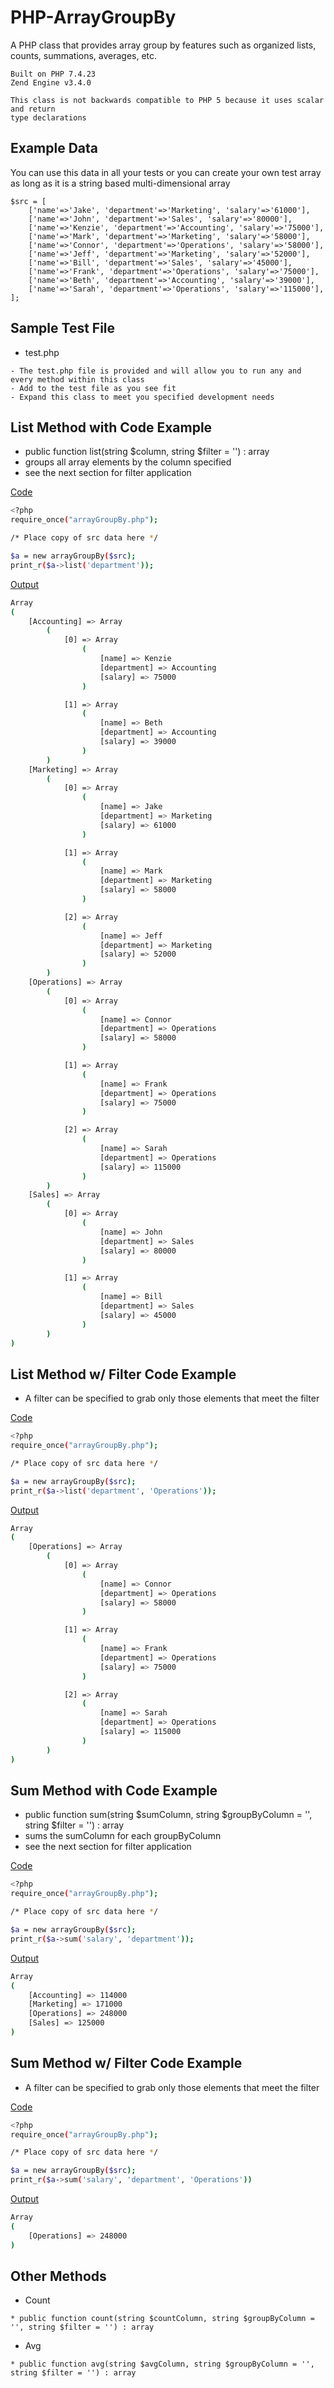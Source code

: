 # PHP-ArrayGroupBy
A PHP class that provides array group by features such as organized lists, counts, summations, averages, etc.

```
Built on PHP 7.4.23
Zend Engine v3.4.0

This class is not backwards compatible to PHP 5 because it uses scalar and return
type declarations
```

## Example Data
You can use this data in all your tests or you can create your own test array as long as it is a string based multi-dimensional array
```
$src = [
	['name'=>'Jake', 'department'=>'Marketing', 'salary'=>'61000'],
	['name'=>'John', 'department'=>'Sales', 'salary'=>'80000'],
	['name'=>'Kenzie', 'department'=>'Accounting', 'salary'=>'75000'],
	['name'=>'Mark', 'department'=>'Marketing', 'salary'=>'58000'],
	['name'=>'Connor', 'department'=>'Operations', 'salary'=>'58000'],
	['name'=>'Jeff', 'department'=>'Marketing', 'salary'=>'52000'],
	['name'=>'Bill', 'department'=>'Sales', 'salary'=>'45000'],
	['name'=>'Frank', 'department'=>'Operations', 'salary'=>'75000'],
	['name'=>'Beth', 'department'=>'Accounting', 'salary'=>'39000'],
	['name'=>'Sarah', 'department'=>'Operations', 'salary'=>'115000'],
];
```

## Sample Test File
* test.php
```
- The test.php file is provided and will allow you to run any and every method within this class
- Add to the test file as you see fit
- Expand this class to meet you specified development needs
```

## List Method with Code Example
* public function list(string $column, string $filter = '') : array
* groups all array elements by the column specified
* see the next section for filter application

<ins>Code</ins>
```bash
<?php
require_once("arrayGroupBy.php");

/* Place copy of src data here */

$a = new arrayGroupBy($src);
print_r($a->list('department'));
```

<ins>Output</ins>
```bash
Array
(
    [Accounting] => Array
        (
            [0] => Array
                (
                    [name] => Kenzie
                    [department] => Accounting
                    [salary] => 75000
                )

            [1] => Array
                (
                    [name] => Beth
                    [department] => Accounting
                    [salary] => 39000
                )
        )
    [Marketing] => Array
        (
            [0] => Array
                (
                    [name] => Jake
                    [department] => Marketing
                    [salary] => 61000
                )

            [1] => Array
                (
                    [name] => Mark
                    [department] => Marketing
                    [salary] => 58000
                )

            [2] => Array
                (
                    [name] => Jeff
                    [department] => Marketing
                    [salary] => 52000
                )
        )
    [Operations] => Array
        (
            [0] => Array
                (
                    [name] => Connor
                    [department] => Operations
                    [salary] => 58000
                )

            [1] => Array
                (
                    [name] => Frank
                    [department] => Operations
                    [salary] => 75000
                )

            [2] => Array
                (
                    [name] => Sarah
                    [department] => Operations
                    [salary] => 115000
                )
        )
    [Sales] => Array
        (
            [0] => Array
                (
                    [name] => John
                    [department] => Sales
                    [salary] => 80000
                )

            [1] => Array
                (
                    [name] => Bill
                    [department] => Sales
                    [salary] => 45000
                )
        )
)
```

## List Method w/ Filter Code Example
* A filter can be specified to grab only those elements that meet the filter

<ins>Code</ins>
```bash
<?php
require_once("arrayGroupBy.php");

/* Place copy of src data here */

$a = new arrayGroupBy($src);
print_r($a->list('department', 'Operations'));
```

<ins>Output</ins>
```bash
Array
(
    [Operations] => Array
        (
            [0] => Array
                (
                    [name] => Connor
                    [department] => Operations
                    [salary] => 58000
                )

            [1] => Array
                (
                    [name] => Frank
                    [department] => Operations
                    [salary] => 75000
                )

            [2] => Array
                (
                    [name] => Sarah
                    [department] => Operations
                    [salary] => 115000
                )
        )
)
```

## Sum Method with Code Example
* public function sum(string $sumColumn, string $groupByColumn = '', string $filter = '') : array
* sums the sumColumn for each groupByColumn
* see the next section for filter application

<ins>Code</ins>
```bash
<?php
require_once("arrayGroupBy.php");

/* Place copy of src data here */

$a = new arrayGroupBy($src);
print_r($a->sum('salary', 'department'));
```

<ins>Output</ins>
```bash
Array
(
    [Accounting] => 114000
    [Marketing] => 171000
    [Operations] => 248000
    [Sales] => 125000
)
```
## Sum Method w/ Filter Code Example
* A filter can be specified to grab only those elements that meet the filter

<ins>Code</ins>
```bash
<?php
require_once("arrayGroupBy.php");

/* Place copy of src data here */

$a = new arrayGroupBy($src);
print_r($a->sum('salary', 'department', 'Operations'))
```

<ins>Output</ins>
```bash
Array
(
    [Operations] => 248000
)
```

## Other Methods
* Count
```
* public function count(string $countColumn, string $groupByColumn = '', string $filter = '') : array
```

* Avg
```
* public function avg(string $avgColumn, string $groupByColumn = '', string $filter = '') : array
```